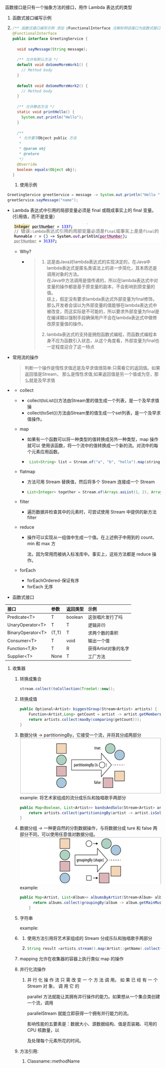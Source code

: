 函数接口是只有一个抽象方法的接口，用作 Lambda 表达式的类型  
1. 函数式接口编写示例

1. ```java
   /** 函数式接口编写示例 添加 @FunctionalInterface 注解标明该接口为函数式接口 */
   @FunctionalInterface
   public interface GreetingService {

     void sayMessage(String message);

     /** 允许有默认方法 */
     default void doSomeMoreWork1() {
       // Method body
     }

     default void doSomeMoreWork2() {
       // Method body
     }

     /** 允许静态方法 */
     static void printHello() {
       System.out.println("Hello");
     }

     /**
      * 允许重写Object public 方法
      *
      * @param obj
      * @return
      */
     @Override
     boolean equals(Object obj);
   }
   ```

   1. 使用示例

```java
 GreetingService greetService = message -> System.out.println("Hello " + message);
 greetService.sayMessage("name");
```

* Lambda 表达式中引用的局部变量必须是 final 或既成事实上的 final 变量。\(引用值，而不是变量）

  ![](/assets/final.png)

  * Why?

    * > 1. 这是由Java对lambda表达式的实现决定的，在Java中lambda表达式是匿名类语法上的进一步简化，其本质还是调用对象的方法。   
      >    在Java中方法调用是值传递的，所以在lambda表达式中对变量的操作都是基于原变量的副本，不会影响到原变量的值。  
      >    综上，假定没有要求lambda表达式外部变量为final修饰，那么开发者会误以为外部变量的值能够在lambda表达式中被改变，而这实际是不可能的，所以要求外部变量为final是在编译期以强制手段确保用户不会在lambda表达式中做修改原变量值的操作。
      >
      > 2. lambda表达式的支持是拥抱函数式编程，而函数式编程本身不应为函数引入状态，从这个角度看，外部变量为final也一定程度迎合了这一特点

* 常用流的操作

  > 判断一个操作是惰性求值还是及早求值很简单:只需看它的返回值。如果返回值是Stream， 那么是惰性求值;如果返回值是另一个值或为空，那么就是及早求值

* * collect
  * * collect\(toList\(\)\)方法由Stream里的值生成一个列表，是一个及早求值操
    * collect\(toSet\(\)\)方法由Stream里的值生成一个set列表，是一个及早求值操作。
  * map

    * 如果有一个函数可以将一种类型的值转换成另外一种类型，map 操作就可以 使用该函数，将一个流中的值转换成一个新的流。对流中的每个元素应用函数。

    * ```java
       List<String> list = Stream.of("a", "b", "hello").map(string -> string.toUpperCase()).collect(Collectors.toList());
      ```

  * flatmap

    * 方法可用 Stream 替换值，然后将多个 Stream 连接成一个 Stream

    * ```java
      List<Integer> together = Stream.of(Arrays.asList(1, 2), Arrays.asList(3, 4)).flatMap(Collection::stream).collect(Collectors.toList());
      ```

  * filter

    * 遍历数据并检查其中的元素时，可尝试使用 Stream 中提供的新方法 filter

  * reduce

    * 操作可以实现从一组值中生成一个值。在上述例子中用到的 count、min 和 max 方

      法，因为常用而被纳入标准库中。事实上，这些方法都是 reduce 操作。

  * forEach

    * forEachOrdered-保证有序
    * forEach 无序
* 函数式接口

| 接口 | 参数 | 返回类型 | 示例 |
| :--- | :--- | :--- | :--- |
| Predicate&lt;T&gt; | T | boolean | 这张唱片发行了吗 |
| UnaryOperator&lt;T&gt; | T | T | 逻辑非\(!\) |
| BinaryOperator&lt;T&gt; | \(T,T\) | T | 求两个数的乘积 |
| Consumer&lt;T&gt; | T | void | 输出一个值 |
| Function&lt;T,R&gt; | T | R | 获得Artist对象的名字 |
| Supplier&lt;T&gt; | None | T | 工厂方法 |

1. 收集器

   1. 转换成集合

      ```java
      stream.collect(toCollection(TreeSet::new));
      ```

   2. 转换成值

      ```java
      public Optional<Artist> biggestGroup(Stream<Artist> artists) {
          Function<Artist,Long> getCount = artist -> artist.getMembers().count();
          return artists.collect(maxBy(comparing(getCount)));
      }
      ```

   3. 数据分块 -&gt; partitioningBy，它接受一个流，并将其分成两部分![](/assets/partitioningBy.png)example: 将艺术家组成的流分成乐队和独唱歌手两部分

      ```java
      public Map<Boolean, List<Artist>> bandsAndSolo(Stream<Artist> artists) {
          return artists.collect(partitioningBy(artist -> artist.isSolo()));
      }
      ```

   4. 数据分组 -&gt; 一种更自然的分割数据操作，与将数据分成 ture 和 false 两部分不同，可以使用任意值对数据分组。![](/assets/groupingBy.png)example:

      ```java
      public Map<Artist, List<Album>> albumsByArtist(Stream<Album> albums) {
            return albums.collect(groupingBy(album -> album.getMainMusician()));
          }
      ```

   5. 字符串

      example:

   6. 1. 使用方法引用将艺术家组成的 Stream 分成乐队和独唱歌手两部分
      2. ```java
         String result =artists.stream().map(Artist::getName).collect(Collectors.joining(", ", "[", "]"));
         ```
   7. mapping 允许在收集器的容器上执行类似 map 的操作

   8. 并行化流操作

      1. 并 行 化 操 作 流 只 需 改 变 一 个 方 法 调 用。 如 果 已 经 有 一 个 Stream 对 象， 调 用 它 的

         parallel 方法就能让其拥有并行操作的能力。如果想从一个集合类创建一个流，调用

         parallelStream 就能立即获得一个拥有并行能力的流。

         影响性能的五要素是：数据大小、源数据结构、值是否装箱、可用的 CPU 核数量，以

         及处理每个元素所花的时间。

   9. 方法引用:

      1. Classname::methodName



